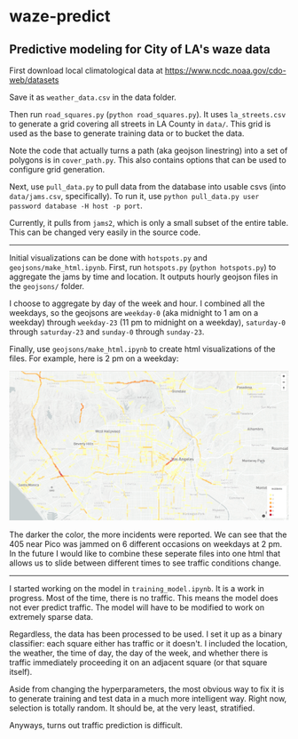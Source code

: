 # waze-predict
## Predictive modeling for City of LA's waze data

First download local climatological data at https://www.ncdc.noaa.gov/cdo-web/datasets

Save it as `weather_data.csv` in the data folder.

Then run `road_squares.py` (`python road_squares.py`). It uses `la_streets.csv` to generate a grid covering all streets in LA County in  `data/`. This grid is used as the base to generate training data or to bucket the data.

Note the code that actually turns a path (aka geojson linestring) into a set of polygons is in `cover_path.py`. This also contains options that can be used to configure grid generation.

Next, use `pull_data.py` to pull data from the database into usable csvs (into `data/jams.csv`, specifically). To run it, use `python pull_data.py user password database -H host -p port`. 

Currently, it pulls from `jams2`, which is only a small subset of the entire table. This can be changed very easily in the source code. 

------------

Initial visualizations can be done with `hotspots.py` and `geojsons/make_html.ipynb`. First, run `hotspots.py` (`python hotspots.py`) to aggregate the jams by time and location. It outputs hourly geojson files in the `geojsons/` folder. 

I choose to aggregate by day of the week and hour. I combined all the weekdays, so the geojsons are `weekday-0` (aka midnight to 1 am on a weekday) through `weekday-23` (11 pm to midnight on a weekday), `saturday-0` through `saturday-23` and `sunday-0` through `sunday-23`.

Finally, use `geojsons/make_html.ipynb` to create html visualizations of the files. For example, here is 2 pm on a weekday:

![image](images/latraffic.png)

The darker the color, the more incidents were reported. We can see that the 405 near Pico was jammed on 6 different occasions on weekdays at 2 pm. In the future I would like to combine these seperate files into one html that allows us to slide between different times to see traffic conditions change. 

-------------

I started working on the model in `training_model.ipynb`. It is a work in progress. Most of the time, there is no traffic. This means the model does not ever predict traffic. The model will have to be modified to work on extremely sparse data.

Regardless, the data has been processed to be used. I set it up as a binary classifier: each square either has traffic or it doesn't. I included the location, the weather, the time of day, the day of the week, and whether there is traffic immediately proceeding it on an adjacent square (or that square itself).

Aside from changing the hyperparameters, the most obvious way to fix it is to generate training and test data in a much more intelligent way. Right now, selection is totally random. It should be, at the very least, stratified.

Anyways, turns out traffic prediction is difficult.
